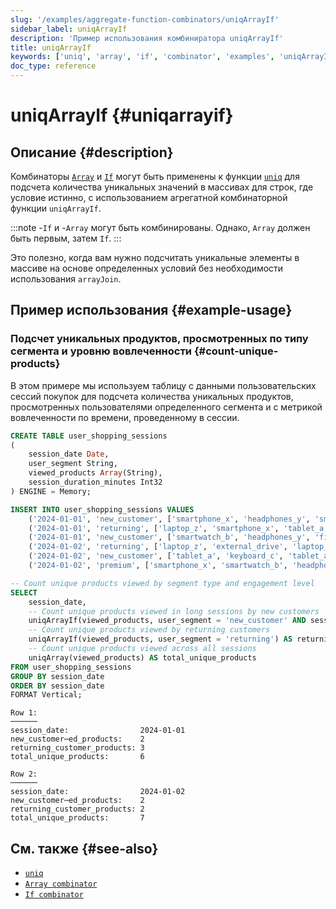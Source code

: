 ```yaml
---
slug: '/examples/aggregate-function-combinators/uniqArrayIf'
sidebar_label: uniqArrayIf
description: 'Пример использования комбиниратора uniqArrayIf'
title: uniqArrayIf
keywords: ['uniq', 'array', 'if', 'combinator', 'examples', 'uniqArrayIf']
doc_type: reference
---
```

# uniqArrayIf {#uniqarrayif}

## Описание {#description}

Комбинаторы [`Array`](/sql-reference/aggregate-functions/combinators#-array) и [`If`](/sql-reference/aggregate-functions/combinators#-if) могут быть применены к функции [`uniq`](/sql-reference/aggregate-functions/reference/uniq)
для подсчета количества уникальных значений в массивах для строк, где 
условие истинно, с использованием агрегатной комбинаторной функции `uniqArrayIf`.

:::note
-`If` и -`Array` могут быть комбинированы. Однако, `Array` должен быть первым, затем `If`.
:::

Это полезно, когда вам нужно подсчитать уникальные элементы в массиве на основе 
определенных условий без необходимости использования `arrayJoin`.

## Пример использования {#example-usage}

### Подсчет уникальных продуктов, просмотренных по типу сегмента и уровню вовлеченности {#count-unique-products}

В этом примере мы используем таблицу с данными пользовательских сессий покупок для подсчета 
количества уникальных продуктов, просмотренных пользователями определенного сегмента и с 
метрикой вовлеченности по времени, проведенному в сессии.

```sql title="Query"
CREATE TABLE user_shopping_sessions
(
    session_date Date,
    user_segment String,
    viewed_products Array(String),
    session_duration_minutes Int32
) ENGINE = Memory;

INSERT INTO user_shopping_sessions VALUES
    ('2024-01-01', 'new_customer', ['smartphone_x', 'headphones_y', 'smartphone_x'], 12),
    ('2024-01-01', 'returning', ['laptop_z', 'smartphone_x', 'tablet_a'], 25),
    ('2024-01-01', 'new_customer', ['smartwatch_b', 'headphones_y', 'fitness_tracker'], 8),
    ('2024-01-02', 'returning', ['laptop_z', 'external_drive', 'laptop_z'], 30),
    ('2024-01-02', 'new_customer', ['tablet_a', 'keyboard_c', 'tablet_a'], 15),
    ('2024-01-02', 'premium', ['smartphone_x', 'smartwatch_b', 'headphones_y'], 22);

-- Count unique products viewed by segment type and engagement level
SELECT 
    session_date,
    -- Count unique products viewed in long sessions by new customers
    uniqArrayIf(viewed_products, user_segment = 'new_customer' AND session_duration_minutes > 10) AS new_customer_engaged_products,
    -- Count unique products viewed by returning customers
    uniqArrayIf(viewed_products, user_segment = 'returning') AS returning_customer_products,
    -- Count unique products viewed across all sessions
    uniqArray(viewed_products) AS total_unique_products
FROM user_shopping_sessions
GROUP BY session_date
ORDER BY session_date
FORMAT Vertical;
```

```response title="Response"
Row 1:
──────
session_date:                2024-01-01
new_customer⋯ed_products:    2
returning_customer_products: 3
total_unique_products:       6

Row 2:
──────
session_date:                2024-01-02
new_customer⋯ed_products:    2
returning_customer_products: 2
total_unique_products:       7
```

## См. также {#see-also}
- [`uniq`](/sql-reference/aggregate-functions/reference/uniq)
- [`Array combinator`](/sql-reference/aggregate-functions/combinators#-array)
- [`If combinator`](/sql-reference/aggregate-functions/combinators#-if)
